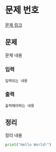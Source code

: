 # 문제 번호

[문제 링크](https://acmicpc.net/problem)

## 문제

문제 내용

### 입력
    입력되는 내용
### 출력
    출력해야하는 내용

## 정리

정리 내용
```python
print("Hello World!")
```